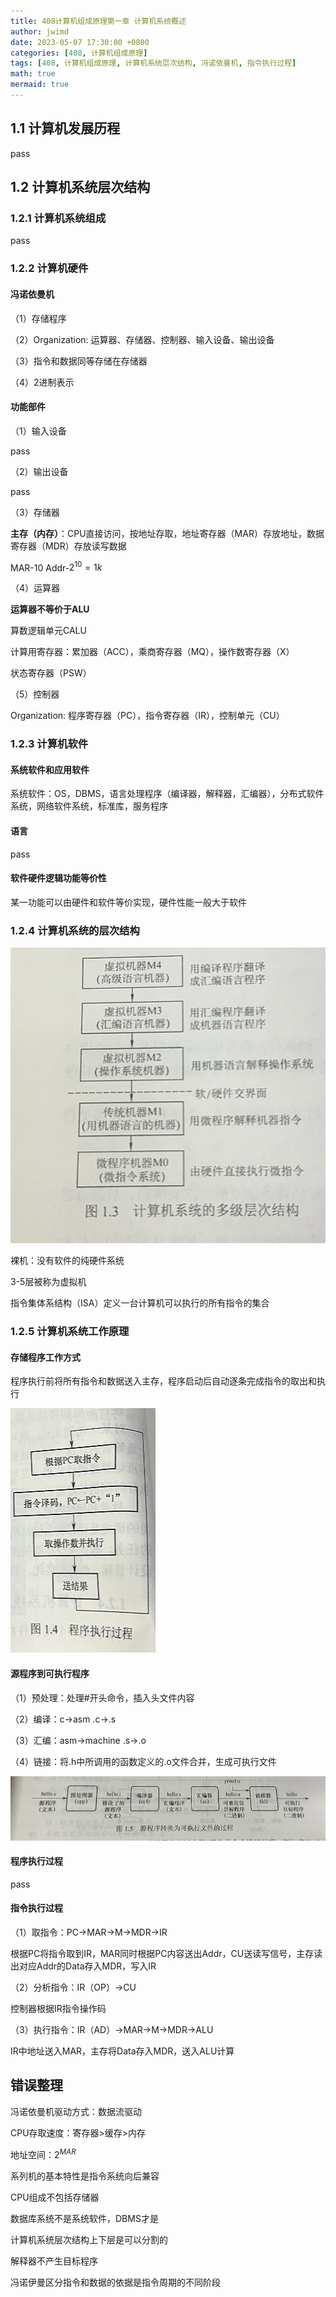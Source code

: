 ```yaml
---
title: 408计算机组成原理第一章 计算机系统概述
author: jwimd
date: 2023-05-07 17:30:00 +0800
categories: [408, 计算机组成原理]
tags: [408, 计算机组成原理, 计算机系统层次结构, 冯诺依曼机, 指令执行过程]
math: true
mermaid: true
---
```


## 1.1 计算机发展历程

pass

## 1.2 计算机系统层次结构

### 1.2.1 计算机系统组成

pass

### 1.2.2 计算机硬件

####  冯诺依曼机

（1）存储程序

（2）Organization: 运算器、存储器、控制器、输入设备、输出设备

（3）指令和数据同等存储在存储器

（4）2进制表示

#### 功能部件

（1）输入设备

pass

（2）输出设备

pass

（3）存储器

**主存（内存）**：CPU直接访问，按地址存取，地址寄存器（MAR）存放地址，数据寄存器（MDR）存放读写数据

MAR-10 Addr-$2^{10}=1k$ 

（4）运算器

**运算器不等价于ALU**

算数逻辑单元CALU

计算用寄存器：累加器（ACC），乘商寄存器（MQ），操作数寄存器（X）

状态寄存器（PSW）

（5）控制器

Organization: 程序寄存器（PC），指令寄存器（IR），控制单元（CU）

### 1.2.3 计算机软件

#### 系统软件和应用软件

系统软件：OS，DBMS，语言处理程序（编译器，解释器，汇编器），分布式软件系统，网络软件系统，标准库，服务程序

#### 语言

pass

#### 软件硬件逻辑功能等价性

某一功能可以由硬件和软件等价实现，硬件性能一般大于软件

### 1.2.4 计算机系统的层次结构

![](../assets/img/pictures/2023-05-07-408计算机组成原理第一章_计算机系统概述/0.png)

裸机：没有软件的纯硬件系统

3-5层被称为虚拟机

指令集体系结构（ISA）定义一台计算机可以执行的所有指令的集合

### 1.2.5 计算机系统工作原理

#### 存储程序工作方式

程序执行前将所有指令和数据送入主存，程序启动后自动逐条完成指令的取出和执行

![](../assets/img/pictures/2023-05-07-408计算机组成原理第一章_计算机系统概述/1.png)

#### 源程序到可执行程序

（1）预处理：处理#开头命令，插入头文件内容

（2）编译：c->asm .c->.s

（3）汇编：asm->machine .s->.o

（4）链接：将.h中所调用的函数定义的.o文件合并，生成可执行文件

![](../assets/img/pictures/2023-05-07-408计算机组成原理第一章_计算机系统概述/2.png)

#### 程序执行过程

pass

#### 指令执行过程

（1）取指令：PC->MAR->M->MDR->IR

根据PC将指令取到IR，MAR同时根据PC内容送出Addr，CU送读写信号，主存读出对应Addr的Data存入MDR，写入IR

（2）分析指令：IR（OP）->CU

控制器根据IR指令操作码

（3）执行指令：IR（AD）->MAR->M->MDR->ALU

IR中地址送入MAR，主存将Data存入MDR，送入ALU计算

## 错误整理

冯诺依曼机驱动方式：数据流驱动

CPU存取速度：寄存器>缓存>内存

地址空间：$2^{MAR}$

系列机的基本特性是指令系统向后兼容

CPU组成不包括存储器

数据库系统不是系统软件，DBMS才是

计算机系统层次结构上下层是可以分割的

解释器不产生目标程序

冯诺伊曼区分指令和数据的依据是指令周期的不同阶段
